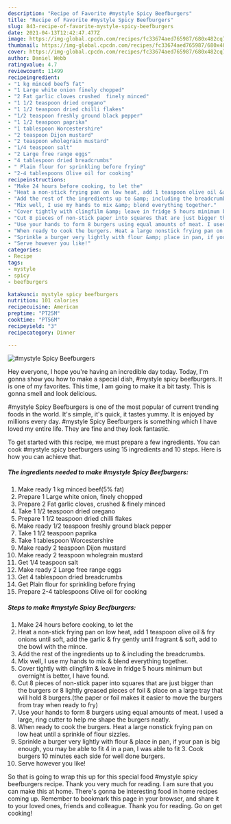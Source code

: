 ```yaml
---
description: "Recipe of Favorite #mystyle Spicy Beefburgers"
title: "Recipe of Favorite #mystyle Spicy Beefburgers"
slug: 843-recipe-of-favorite-mystyle-spicy-beefburgers
date: 2021-04-13T12:42:47.477Z
image: https://img-global.cpcdn.com/recipes/fc33674aed765987/680x482cq70/mystyle-spicy-beefburgers-recipe-main-photo.jpg
thumbnail: https://img-global.cpcdn.com/recipes/fc33674aed765987/680x482cq70/mystyle-spicy-beefburgers-recipe-main-photo.jpg
cover: https://img-global.cpcdn.com/recipes/fc33674aed765987/680x482cq70/mystyle-spicy-beefburgers-recipe-main-photo.jpg
author: Daniel Webb
ratingvalue: 4.7
reviewcount: 11499
recipeingredient:
- "1 kg minced beef5 fat"
- "1 Large white onion finely chopped"
- "2 Fat garlic cloves crushed  finely minced"
- "1 1/2 teaspoon dried oregano"
- "1 1/2 teaspoon dried chilli flakes"
- "1/2 teaspoon freshly ground black pepper"
- "1 1/2 teaspoon paprika"
- "1 tablespoon Worcestershire"
- "2 teaspoon Dijon mustard"
- "2 teaspoon wholegrain mustard"
- "1/4 teaspoon salt"
- "2 Large free range eggs"
- "4 tablespoon dried breadcrumbs"
- " Plain flour for sprinkling before frying"
- "2-4 tablespoons Olive oil for cooking"
recipeinstructions:
- "Make 24 hours before cooking, to let the"
- "Heat a non-stick frying pan on low heat, add 1 teaspoon olive oil &amp; fry onions until soft, add the garlic &amp; fry gently until fragrant &amp; soft, add to the bowl with the mince."
- "Add the rest of the ingredients up to &amp; including the breadcrumbs."
- "Mix well, I use my hands to mix &amp; blend everything together."
- "Cover tightly with clingfilm &amp; leave in fridge 5 hours minimum but overnight is better, I have found."
- "Cut 8 pieces of non-stick paper into squares that are just bigger than the burgers or 8 lightly greased pieces of foil &amp; place on a large tray that will hold 8 burgers.(the paper or foil makes it easier to move the burgers from tray when ready to fry)"
- "Use your hands to form 8 burgers using equal amounts of meat. I used a large, ring cutter to help me shape the burgers neatly."
- "When ready to cook the burgers. Heat a large nonstick frying pan on low heat until a sprinkle of flour sizzles."
- "Sprinkle a burger very lightly with flour &amp; place in pan, if your pan is big enough, you may be able to fit 4 in a pan, I was able to fit 3. Cook burgers 10 minutes each side for well done burgers."
- "Serve however you like!"
categories:
- Recipe
tags:
- mystyle
- spicy
- beefburgers

katakunci: mystyle spicy beefburgers 
nutrition: 101 calories
recipecuisine: American
preptime: "PT25M"
cooktime: "PT56M"
recipeyield: "3"
recipecategory: Dinner

---
```



![#mystyle Spicy Beefburgers](https://img-global.cpcdn.com/recipes/fc33674aed765987/680x482cq70/mystyle-spicy-beefburgers-recipe-main-photo.jpg)

Hey everyone, I hope you're having an incredible day today. Today, I'm gonna show you how to make a special dish, #mystyle spicy beefburgers. It is one of my favorites. This time, I am going to make it a bit tasty. This is gonna smell and look delicious.



#mystyle Spicy Beefburgers is one of the most popular of current trending foods in the world. It's simple, it's quick, it tastes yummy. It is enjoyed by millions every day. #mystyle Spicy Beefburgers is something which I have loved my entire life. They are fine and they look fantastic.


To get started with this recipe, we must prepare a few ingredients. You can cook #mystyle spicy beefburgers using 15 ingredients and 10 steps. Here is how you can achieve that.

<!--inarticleads1-->

##### The ingredients needed to make #mystyle Spicy Beefburgers:

1. Make ready 1 kg minced beef(5% fat)
1. Prepare 1 Large white onion, finely chopped
1. Prepare 2 Fat garlic cloves, crushed &amp; finely minced
1. Take 1 1/2 teaspoon dried oregano
1. Prepare 1 1/2 teaspoon dried chilli flakes
1. Make ready 1/2 teaspoon freshly ground black pepper
1. Take 1 1/2 teaspoon paprika
1. Take 1 tablespoon Worcestershire
1. Make ready 2 teaspoon Dijon mustard
1. Make ready 2 teaspoon wholegrain mustard
1. Get 1/4 teaspoon salt
1. Make ready 2 Large free range eggs
1. Get 4 tablespoon dried breadcrumbs
1. Get  Plain flour for sprinkling before frying
1. Prepare 2-4 tablespoons Olive oil for cooking




<!--inarticleads2-->

##### Steps to make #mystyle Spicy Beefburgers:

1. Make 24 hours before cooking, to let the
1. Heat a non-stick frying pan on low heat, add 1 teaspoon olive oil &amp; fry onions until soft, add the garlic &amp; fry gently until fragrant &amp; soft, add to the bowl with the mince.
1. Add the rest of the ingredients up to &amp; including the breadcrumbs.
1. Mix well, I use my hands to mix &amp; blend everything together.
1. Cover tightly with clingfilm &amp; leave in fridge 5 hours minimum but overnight is better, I have found.
1. Cut 8 pieces of non-stick paper into squares that are just bigger than the burgers or 8 lightly greased pieces of foil &amp; place on a large tray that will hold 8 burgers.(the paper or foil makes it easier to move the burgers from tray when ready to fry)
1. Use your hands to form 8 burgers using equal amounts of meat. I used a large, ring cutter to help me shape the burgers neatly.
1. When ready to cook the burgers. Heat a large nonstick frying pan on low heat until a sprinkle of flour sizzles.
1. Sprinkle a burger very lightly with flour &amp; place in pan, if your pan is big enough, you may be able to fit 4 in a pan, I was able to fit 3. Cook burgers 10 minutes each side for well done burgers.
1. Serve however you like!




So that is going to wrap this up for this special food #mystyle spicy beefburgers recipe. Thank you very much for reading. I am sure that you can make this at home. There's gonna be interesting food in home recipes coming up. Remember to bookmark this page in your browser, and share it to your loved ones, friends and colleague. Thank you for reading. Go on get cooking!

